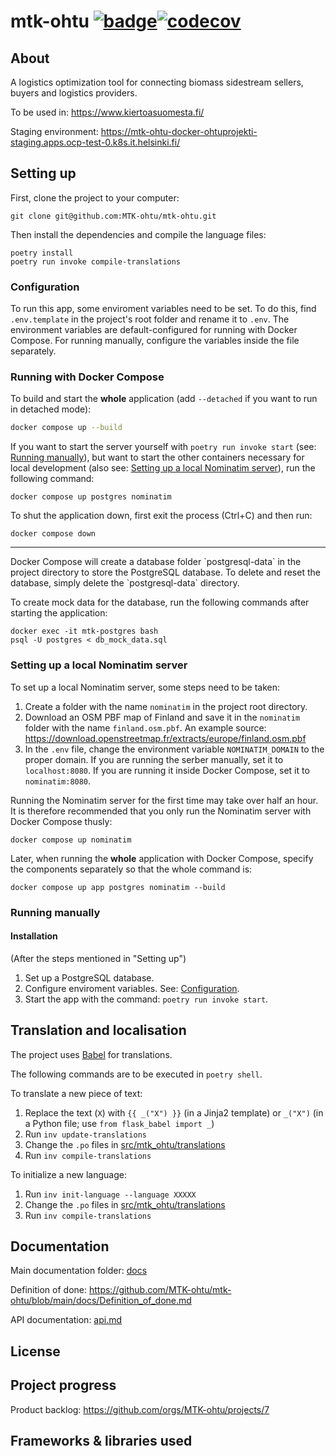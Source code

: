 # mtk-ohtu [![badge](https://github.com/MTK-ohtu/mtk-ohtu/workflows/CI/badge.svg)](https://github.com/MTK-ohtu/mtk-ohtu/actions)[![codecov](https://codecov.io/gh/MTK-ohtu/mtk-ohtu/graph/badge.svg?token=U4WI4WSGPC)](https://codecov.io/gh/MTK-ohtu/mtk-ohtu)

## About
A logistics optimization tool for connecting biomass sidestream sellers, buyers and logistics providers.

To be used in: https://www.kiertoasuomesta.fi/

Staging environment: https://mtk-ohtu-docker-ohtuprojekti-staging.apps.ocp-test-0.k8s.it.helsinki.fi/

## Setting up

First, clone the project to your computer:
```
git clone git@github.com:MTK-ohtu/mtk-ohtu.git
```
Then install the dependencies and compile the language files:
```
poetry install
poetry run invoke compile-translations
```

### Configuration

To run this app, some enviroment variables need to be set. To do this, find `.env.template` in the project's root folder and rename it to `.env`. The environment variables are default-configured for running with Docker Compose. For running manually, configure the variables inside the file separately.

### Running with Docker Compose

To build and start the **whole** application (add `--detached` if you want to run in detached mode):
```bash
docker compose up --build
```
If you want to start the server yourself with `poetry run invoke start` (see: [Running manually](#running-manually)), but want to start the other containers necessary for local development (also see: [Setting up a local Nominatim server](#setting-up-a-local-nominatim-server)), run the following command:
```
docker compose up postgres nominatim
```
To shut the application down, first exit the process (Ctrl+C) and then run:
```
docker compose down
```
<hr>
Docker Compose will create a database folder `postgresql-data` in the project directory to store the PostgreSQL database. To delete and reset the database, simply delete the `postgresql-data` directory.

To create mock data for the database, run the following commands after starting the application:
```
docker exec -it mtk-postgres bash
psql -U postgres < db_mock_data.sql
```

### Setting up a local Nominatim server
To set up a local Nominatim server, some steps need to be taken:
1. Create a folder with the name `nominatim` in the project root directory.
1. Download an OSM PBF map of Finland and save it in the `nominatim` folder with the name `finland.osm.pbf`. An example source: https://download.openstreetmap.fr/extracts/europe/finland.osm.pbf
3. In the `.env` file, change the environment variable `NOMINATIM_DOMAIN` to the proper domain. If you are running the serber manually, set it to `localhost:8080`. If you are running it inside Docker Compose, set it to `nominatim:8080`.

Running the Nominatim server for the first time may take over half an hour. It is therefore recommended that you only run the Nominatim server with Docker Compose thusly:
```
docker compose up nominatim
```

Later, when running the **whole** application with Docker Compose, specify the components separately so that the whole command is:
```
docker compose up app postgres nominatim --build
```

### Running manually

#### Installation

(After the steps mentioned in "Setting up")
1. Set up a PostgreSQL database.
2. Configure enviroment variables. See: [Configuration](#configuration).
3. Start the app with the command: `poetry run invoke start`.

## Translation and localisation
The project uses [Babel](https://python-babel.github.io/flask-babel/) for translations.

The following commands are to be executed in `poetry shell`.

To translate a new piece of text:
1. Replace the text (`X`) with `{{ _("X") }}` (in a Jinja2 template) or `_("X")` (in a Python file; use `from flask_babel import _`)
2. Run `inv update-translations`
3. Change the `.po` files in [src/mtk_ohtu/translations](./src/mtk_ohtu/translations)
4. Run `inv compile-translations`

To initialize a new language:
1. Run `inv init-language --language XXXXX`
2. Change the `.po` files in [src/mtk_ohtu/translations](./src/mtk_ohtu/translations)
3. Run `inv compile-translations`

## Documentation

Main documentation folder: [docs](./docs/)

Definition of done: https://github.com/MTK-ohtu/mtk-ohtu/blob/main/docs/Definition_of_done.md

API documentation: [api.md](./docs/api.md)

## License

## Project progress

Product backlog: https://github.com/orgs/MTK-ohtu/projects/7

## Frameworks & libraries used

